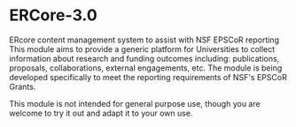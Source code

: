 # ERCore-3.0
ERcore content management system to assist with NSF EPSCoR reporting
This module aims to provide a generic platform for Universities to collect information about research and funding outcomes including: publications, proposals, collaborations, external engagements, etc. 
The module is being developed specifically to meet the reporting requirements of NSF's EPSCoR Grants.

This module is not intended for general purpose use, though you are welcome to try it out and adapt it to your own use.



